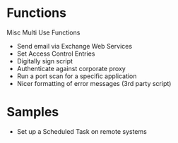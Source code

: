 # Functions
Misc Multi Use Functions

- Send email via Exchange Web Services
- Set Access Control Entries
- Digitally sign script
- Authenticate against corporate proxy
- Run a port scan for a specific application
- Nicer formatting of error messages (3rd party script)

# Samples

- Set up a Scheduled Task on remote systems
